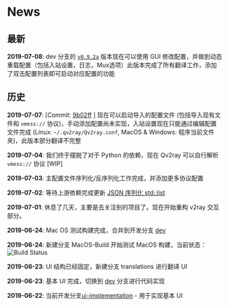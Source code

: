 # News
## 最新

**2019-07-08**: dev 分支的 [`v0.9.2a`](https://github.com/lhy0403/Qv2ray/releases/tag/v0.9.2a) 版本现在可以使用 GUI 修改配置，并做到动态重载配置（包括入站设置，日志，Mux选项）此版本完成了所有翻译工作，添加了双击配置列表即可启动对应配置的功能

## 历史

**2019-07-07**: [Commit: [9b02ff](https://github.com/lhy0403/Qv2ray/commit/9b02ff9da8f96325bafa08958ba12c0dff66e715) ] 现在可以启动导入的配置文件 (包括导入现有文件和 `vmess://` 协议)，手动添加配置尚未实现，入站设置现在只能通过编辑配置文件完成 (Linux: `~/.qv2ray/Qv2ray.conf`, MacOS & Windows: 程序当前文件夹)，此版本部分翻译不完整

**2019-07-04**: 我们终于摆脱了对于 Python 的依赖，现在 Qv2ray 可以自行解析 `vmess://` 协议 [WIP]

**2019-07-03**: 主配置文件序列化/反序列化工作完成，并添加更多协议配置

**2019-07-02**: 等待上游依赖完成更新 [JSON 序列化 std::list](https://github.com/xyz347/x2struct/issues/11#issuecomment-507671091)

**2019-07-01**: 休息了几天，主要是去关注别的项目了。现在开始重构 v2ray 交互部分。

**2019-06-24**: Mac OS 测试构建完成，合并到开发分支 [dev](https://github.com/lhy0403/Qv2ray/tree/dev)

**2019-06-24**: 新建分支 MacOS-Build 开始测试 MacOS 构建，当前状态：![Build Status](https://travis-ci.com/lhy0403/Qv2ray.svg?branch=MacOS-Build)

**2019-06-23**: UI 结构已经固定，新建分支 translations 进行翻译 UI

**2019-06-23**: 基本 UI 完成，切换到 [dev](https://github.com/lhy0403/Qv2ray/tree/dev) 分支进行代码实现

**2019-06-22**: 当前开发分支[ui-implementation](https://github.com/lhy0403/Qv2ray/tree/ui-implementation) - 用于实现基本 UI

